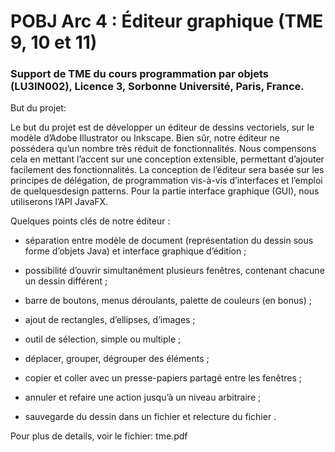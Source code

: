 # POBJ Arc 4 : Éditeur graphique (TME 9, 10 et 11)

### Support de TME du cours programmation par objets (LU3IN002), Licence 3, Sorbonne Université, Paris, France.

But du projet:

Le but du projet est de développer un éditeur de dessins vectoriels, sur le modèle d’Adobe Illustrator
ou Inkscape. Bien sûr, notre éditeur ne possédera qu’un nombre très réduit de fonctionnalités.
Nous compensons cela en mettant l’accent sur une conception extensible, permettant d’ajouter
facilement des fonctionnalités. La conception de l’éditeur sera basée sur les principes de délégation,
de programmation vis-à-vis d’interfaces et l’emploi de quelquesdesign patterns. Pour la partie
interface graphique (GUI), nous utiliserons l’API JavaFX.

Quelques points clés de notre éditeur :

* séparation entre modèle de document (représentation du dessin sous forme d’objets Java) et
interface graphique d’édition ;

* possibilité d’ouvrir simultanément plusieurs fenêtres, contenant chacune un dessin différent ;

* barre de boutons, menus déroulants, palette de couleurs (en bonus) ;

* ajout de rectangles, d’ellipses, d’images ;

* outil de sélection, simple ou multiple ;

* déplacer, grouper, dégrouper des éléments ;

* copier et coller avec un presse-papiers partagé entre les fenêtres ;

* annuler et refaire une action jusqu’à un niveau arbitraire ;

* sauvegarde du dessin dans un fichier et relecture du fichier .

Pour plus de details, voir le fichier: tme.pdf

